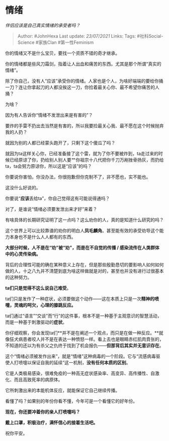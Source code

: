# 情绪
*伴侣应该是自己真实情绪的承受者吗？*

> Author: #JohnHexa
Last update: *23/07/2021* 
Links:
Tags:  #社科Social-Science #家族Clan #第一性Feminism



你的情绪又不是什么宝贝，要找一个资质不错的奇才继承。

你的情绪都是些风刀霜剑，指着让人出血和痛苦的东西。尤其是那个所谓“真实的情绪”。

除了你自己，没有人“应该”承受你的情绪。人家也是个人，为啥好端端的要给你捅一刀？连让你拿起刀的人都没挨这一刀，你捡着最关心你、最不希望你痛苦的人捅？

为啥？

因为有人告诉你“情绪不发泄出来是有害的”？

要炸的手雷不扔出去当然是有害的，所以我要捡最关心我、最不愿在这个时候抛弃我的人扔？

就因为别的人都已经蒙头跑开了，只剩下这个傻瓜了吗？

就因为ta这样关心你，已经准备接了这个雷，就为了你不要被炸到，ta走过来的时候已经原谅了你，扔给别人别人要艹你祖宗十八代把你千刀万剐挫骨扬灰，而扔给ta，ta会努力原谅你，所以这是“应该”的吗？

你要说你害怕，你没办法，你很抱歉但你克制不了，非不愿也，实不能也。

这没什么好说的。

你要说“**应该**丢给ta”，你自己觉得这有可能说得通吗？

  


对了，是谁说“情绪必须要发泄出来才好”来着？

有啥具体的长期研究证明了这一点吗？这么劝你的人，真的是知道什么研究的吗？

这个世界上可以比较靠谱的劝你的明白人**凤毛麟角**。甚至能有效的承受劝导这个能力本身也不是什么人人都有的东西。

**大部分时候，人不是在“劝”被“劝”，而是在不自觉的传播 / 感染流传在人类群体中的心灵传染病。**

背后的合理性可能的确在某种意义上存在，但是那些殷勤恳切的要影响人如何如何做的人，十之八九并不清楚到底为啥这样做就是对的，甚至也并没有进行过很基本的这种努力。

**ta们只是觉得不这么说自己难受**。

ta们只是发作了一种症状，必须要做这个动作——这在本质上只是一次**精神的喷嚏，灵魂的呵欠，心理的膝跳反应。**

ta们通过“语言”“交谈”而“行”的这件事，根本不是一种基于主观意识的智慧活动，而是一种基于刺激驱动的**症状**。

你仔细观察，你会发现ta们**并不是在阐述一个观点，而只是在做一种反应。**就像狂犬病患者咬人并不是在表达一种愤怒一样。看上去也是眼睛赤红肌肉賁张的，不知道的还以为有杀父之仇终于找到了机会报仇——**但那背后其实并无意识存在**。

这个“情绪必须被发作出来”，就是“情绪”这种病毒的一个阶段。它与“流感病毒驱使人打喷嚏以保证自我的延续”这一机制，**没有任何本质的区别**。

它是人类极易感染，很难免疫的一种高无症状感染率、高变异、高传播性、自激化、而且高致死率的病原体。

它所刺激出来的本能机体反应，就能保证它自己继续传播。

看懂了吗？如果别的年份你看不懂，今年可是一个看懂它的好年份。

  


**现在，你还要冲着你的亲人打喷嚏吗？**

  


**戴上口罩，积极治疗，满怀信心的接着生活吧。**

  


祝你平安。



